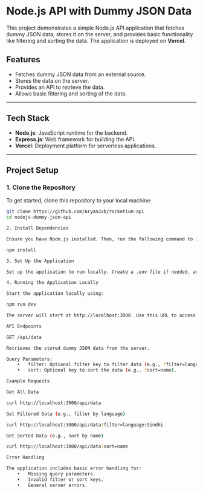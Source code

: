 # Node.js API with Dummy JSON Data

This project demonstrates a simple Node.js API application that fetches dummy JSON data, stores it on the server, and provides basic functionality like filtering and sorting the data. The application is deployed on **Vercel**.

## Features
- Fetches dummy JSON data from an external source.
- Stores the data on the server.
- Provides an API to retrieve the data.
- Allows basic filtering and sorting of the data.

---

## Tech Stack
- **Node.js**: JavaScript runtime for the backend.
- **Express.js**: Web framework for building the API.
- **Vercel**: Deployment platform for serverless applications.

---

## Project Setup

### 1. Clone the Repository
To get started, clone this repository to your local machine:

```bash
git clone https://github.com/Aryan2vb/rocketium-api
cd nodejs-dummy-json-api

2. Install Dependencies

Ensure you have Node.js installed. Then, run the following command to install the required dependencies:

npm install

3. Set Up the Application

Set up the application to run locally. Create a .env file if needed, and configure any required environment variables (e.g., for a database or external API).

4. Running the Application Locally

Start the application locally using:

npm run dev

The server will start at http://localhost:3000. Use this URL to access the API.

API Endpoints

GET /api/data

Retrieves the stored dummy JSON data from the server.

Query Parameters:
	•	filter: Optional filter key to filter data (e.g., ?filter=language:Sindhi).
	•	sort: Optional key to sort the data (e.g., ?sort=name).

Example Requests

Get All Data

curl http://localhost:3000/api/data

Get Filtered Data (e.g., filter by language)

curl http://localhost:3000/api/data?filter=language:Sindhi

Get Sorted Data (e.g., sort by name)

curl http://localhost:3000/api/data?sort=name

Error Handling

The application includes basic error handling for:
	•	Missing query parameters.
	•	Invalid filter or sort keys.
	•	General server errors.



